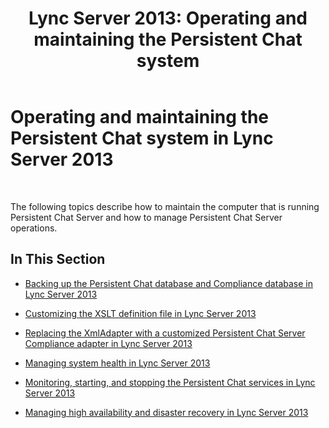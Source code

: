 ﻿---
title: 'Lync Server 2013: Operating and maintaining the Persistent Chat system'
TOCTitle: Operating and maintaining the Persistent Chat system
ms:assetid: 84572a6a-3a99-44de-828f-09e2af2d151d
ms:mtpsurl: https://technet.microsoft.com/en-us/library/Gg398671(v=OCS.15)
ms:contentKeyID: 48184701
ms.date: 07/23/2014
mtps_version: v=OCS.15
---

# Operating and maintaining the Persistent Chat system in Lync Server 2013

 


The following topics describe how to maintain the computer that is running Persistent Chat Server and how to manage Persistent Chat Server operations.

## In This Section

  - [Backing up the Persistent Chat database and Compliance database in Lync Server 2013](lync-server-2013-backing-up-the-persistent-chat-database-and-compliance-database.md)

  - [Customizing the XSLT definition file in Lync Server 2013](lync-server-2013-customizing-the-xslt-definition-file.md)

  - [Replacing the XmlAdapter with a customized Persistent Chat Server Compliance adapter in Lync Server 2013](lync-server-2013-replacing-the-xmladapter-with-a-customized-persistent-chat-server-compliance-adapter.md)

  - [Managing system health in Lync Server 2013](lync-server-2013-managing-system-health.md)

  - [Monitoring, starting, and stopping the Persistent Chat services in Lync Server 2013](lync-server-2013-monitoring-starting-and-stopping-the-persistent-chat-services.md)

  - [Managing high availability and disaster recovery in Lync Server 2013](lync-server-2013-managing-high-availability-and-disaster-recovery.md)

